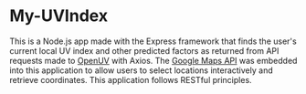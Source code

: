 # My-UVIndex
This is a Node.js app made with the Express framework that finds the user's current local UV index and other predicted factors as returned from API requests made to [OpenUV](https://www.openuv.io/dashboard) with Axios. The [Google Maps API](https://developers.google.com/maps/documentation/javascript) was embedded into this application to allow users to select locations interactively and retrieve coordinates. This application follows RESTful principles.

